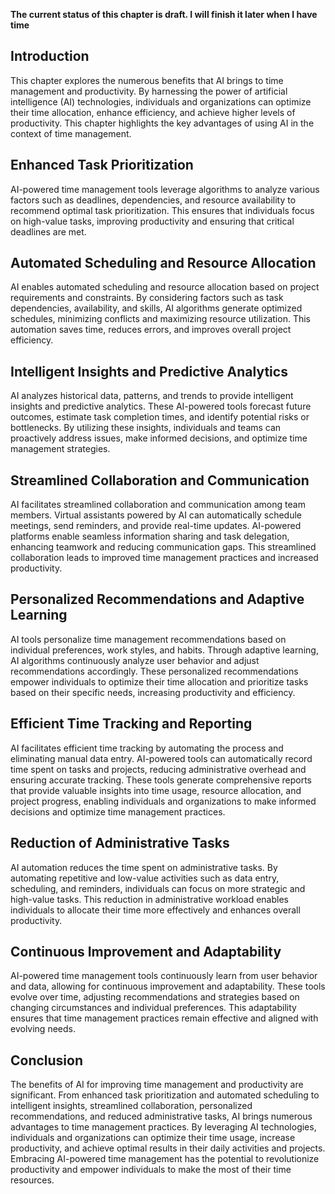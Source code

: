 **The current status of this chapter is draft. I will finish it later when I have time**

Introduction
------------

This chapter explores the numerous benefits that AI brings to time management and productivity. By harnessing the power of artificial intelligence (AI) technologies, individuals and organizations can optimize their time allocation, enhance efficiency, and achieve higher levels of productivity. This chapter highlights the key advantages of using AI in the context of time management.

Enhanced Task Prioritization
----------------------------

AI-powered time management tools leverage algorithms to analyze various factors such as deadlines, dependencies, and resource availability to recommend optimal task prioritization. This ensures that individuals focus on high-value tasks, improving productivity and ensuring that critical deadlines are met.

Automated Scheduling and Resource Allocation
--------------------------------------------

AI enables automated scheduling and resource allocation based on project requirements and constraints. By considering factors such as task dependencies, availability, and skills, AI algorithms generate optimized schedules, minimizing conflicts and maximizing resource utilization. This automation saves time, reduces errors, and improves overall project efficiency.

Intelligent Insights and Predictive Analytics
---------------------------------------------

AI analyzes historical data, patterns, and trends to provide intelligent insights and predictive analytics. These AI-powered tools forecast future outcomes, estimate task completion times, and identify potential risks or bottlenecks. By utilizing these insights, individuals and teams can proactively address issues, make informed decisions, and optimize time management strategies.

Streamlined Collaboration and Communication
-------------------------------------------

AI facilitates streamlined collaboration and communication among team members. Virtual assistants powered by AI can automatically schedule meetings, send reminders, and provide real-time updates. AI-powered platforms enable seamless information sharing and task delegation, enhancing teamwork and reducing communication gaps. This streamlined collaboration leads to improved time management practices and increased productivity.

Personalized Recommendations and Adaptive Learning
--------------------------------------------------

AI tools personalize time management recommendations based on individual preferences, work styles, and habits. Through adaptive learning, AI algorithms continuously analyze user behavior and adjust recommendations accordingly. These personalized recommendations empower individuals to optimize their time allocation and prioritize tasks based on their specific needs, increasing productivity and efficiency.

Efficient Time Tracking and Reporting
-------------------------------------

AI facilitates efficient time tracking by automating the process and eliminating manual data entry. AI-powered tools can automatically record time spent on tasks and projects, reducing administrative overhead and ensuring accurate tracking. These tools generate comprehensive reports that provide valuable insights into time usage, resource allocation, and project progress, enabling individuals and organizations to make informed decisions and optimize time management practices.

Reduction of Administrative Tasks
---------------------------------

AI automation reduces the time spent on administrative tasks. By automating repetitive and low-value activities such as data entry, scheduling, and reminders, individuals can focus on more strategic and high-value tasks. This reduction in administrative workload enables individuals to allocate their time more effectively and enhances overall productivity.

Continuous Improvement and Adaptability
---------------------------------------

AI-powered time management tools continuously learn from user behavior and data, allowing for continuous improvement and adaptability. These tools evolve over time, adjusting recommendations and strategies based on changing circumstances and individual preferences. This adaptability ensures that time management practices remain effective and aligned with evolving needs.

Conclusion
----------

The benefits of AI for improving time management and productivity are significant. From enhanced task prioritization and automated scheduling to intelligent insights, streamlined collaboration, personalized recommendations, and reduced administrative tasks, AI brings numerous advantages to time management practices. By leveraging AI technologies, individuals and organizations can optimize their time usage, increase productivity, and achieve optimal results in their daily activities and projects. Embracing AI-powered time management has the potential to revolutionize productivity and empower individuals to make the most of their time resources.
